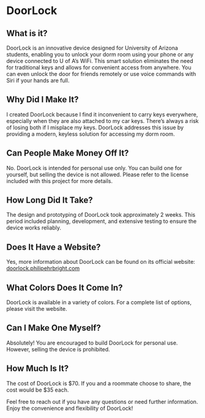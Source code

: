 # DoorLock

## What is it?
DoorLock is an innovative device designed for University of Arizona students, enabling you to unlock your dorm room using your phone or any device connected to U of A’s WiFi. This smart solution eliminates the need for traditional keys and allows for convenient access from anywhere. You can even unlock the door for friends remotely or use voice commands with Siri if your hands are full.

## Why Did I Make It?
I created DoorLock because I find it inconvenient to carry keys everywhere, especially when they are also attached to my car keys. There’s always a risk of losing both if I misplace my keys. DoorLock addresses this issue by providing a modern, keyless solution for accessing my dorm room.

## Can People Make Money Off It?
No. DoorLock is intended for personal use only. You can build one for yourself, but selling the device is not allowed. Please refer to the license included with this project for more details.

## How Long Did It Take?
The design and prototyping of DoorLock took approximately 2 weeks. This period included planning, development, and extensive testing to ensure the device works reliably.

## Does It Have a Website?
Yes, more information about DoorLock can be found on its official website: [doorlock.philipehrbright.com](http://doorlock.philipehrbright.com)

## What Colors Does It Come In?
DoorLock is available in a variety of colors. For a complete list of options, please visit the website.

## Can I Make One Myself?
Absolutely! You are encouraged to build DoorLock for personal use. However, selling the device is prohibited.

## How Much Is It?
The cost of DoorLock is $70. If you and a roommate choose to share, the cost would be $35 each.

Feel free to reach out if you have any questions or need further information. Enjoy the convenience and flexibility of DoorLock!
